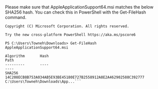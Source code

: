 Please make sure that AppleApplicationSupport64.msi matches the below SHA256 hash. 
You can check this in PowerShell with the Get-FileHash command.

```Windows PowerShell
Copyright (C) Microsoft Corporation. All rights reserved.

Try the new cross-platform PowerShell https://aka.ms/pscore6

PS C:\Users\Towneh\Downloads> Get-FileHash AppleApplicationSupport64.msi

Algorithm       Hash                                                                   Path
---------       ----                                                                   ----
SHA256          14C208ECB8B753A034AB5E93BE45180E727B2558912A8E2A462902588C392777       C:\Users\Towneh\Downloads\App...```
